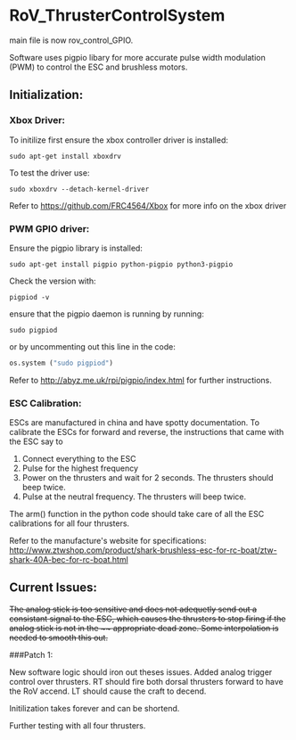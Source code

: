 # RoV_ThrusterControlSystem

main file is now rov_control_GPIO. 

Software uses pigpio libary for more accurate pulse width modulation (PWM) to control the ESC and brushless motors.

## Initialization:
 
### Xbox Driver:
 
To initilize first ensure the xbox controller driver is installed: 

```
sudo apt-get install xboxdrv
```

To test the driver use:
```
sudo xboxdrv --detach-kernel-driver
```

Refer to https://github.com/FRC4564/Xbox for more info on the xbox driver

### PWM GPIO driver:
  
Ensure the pigpio library is installed:
```
sudo apt-get install pigpio python-pigpio python3-pigpio
```
Check the version with:
```
pigpiod -v
```
ensure that the pigpio daemon is running by running:
```
sudo pigpiod
```
or by uncommenting out this line in the code:
```python
os.system ("sudo pigpiod")
```
Refer to http://abyz.me.uk/rpi/pigpio/index.html for further instructions.

### ESC Calibration:
ESCs are manufactured in china and have spotty documentation.
To calibrate the ESCs for forward and reverse, the instructions that came with the ESC say to
1. Connect everything to the ESC 
2. Pulse for the highest frequency
3. Power on the thrusters and wait for 2 seconds. The thrusters should beep twice.
4. Pulse at the neutral frequency. The thrusters will beep twice.

The arm() function in the python code should take care of all the ESC calibrations for all four thrusters. 

Refer to the manufacture's website for specifications: http://www.ztwshop.com/product/shark-brushless-esc-for-rc-boat/ztw-shark-40A-bec-for-rc-boat.html


## Current Issues:
  
~~The analog stick is too sensitive and does not adequetly send out a consistant signal to the ESC, which causes the thrusters to stop firing if the analog stick is not in the ~~ appropriate dead zone. Some interpolation is needed to smooth this out.~~

###Patch 1:

New software logic should iron out theses issues. 
Added analog trigger control over thrusters. RT should fire both dorsal thrusters forward to have the RoV accend. LT should cause the craft to decend.

Initilization takes forever and can be shortend.

Further testing with all four thrusters.
